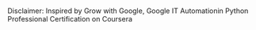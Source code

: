 # 


Disclaimer: Inspired by Grow with Google, Google IT Automationin Python Professional Certification on Coursera